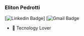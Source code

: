 ### Eliton Pedrotti
[![Linkedin Badge](https://img.shields.io/badge/-LinkedIn-blue?style=flat-square&logo=Linkedin&logoColor=white&link=https://https://www.linkedin.com/in/eliton-marcelo-pedrotti-462402146//)]
[![Gmail Badge](https://img.shields.io/badge/-Gmail-c14438?style=flat-square&logo=Gmail&logoColor=white&link=mailto:pedrottieliton777@gmail.com)

- 💙 Tecnology Lover


